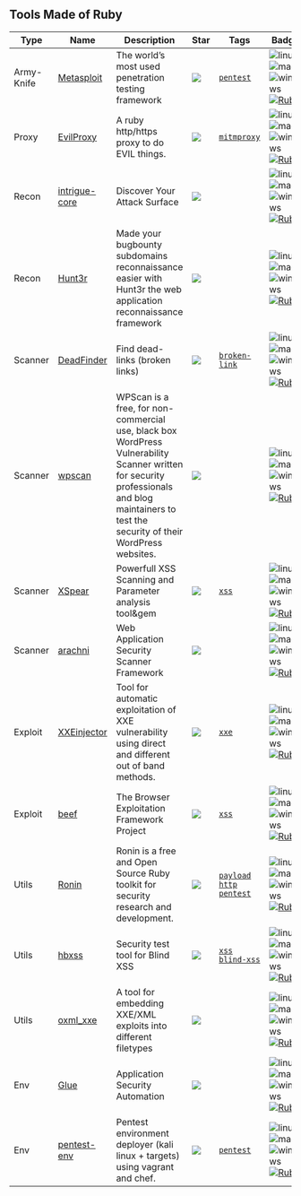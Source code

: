 
## Tools Made of Ruby

| Type | Name | Description | Star | Tags | Badges |
| --- | --- | --- | --- | --- | --- |
|Army-Knife|[Metasploit](https://github.com/rapid7/metasploit-framework)|The world’s most used penetration testing framework|![](https://img.shields.io/github/stars/rapid7/metasploit-framework?label=%20)|[`pentest`](/categorize/tags/pentest.md)|![linux](/images/linux.png)![macos](/images/apple.png)![windows](/images/windows.png)[![Ruby](/images/ruby.png)](/categorize/langs/Ruby.md)|
|Proxy|[EvilProxy](https://github.com/bbtfr/evil-proxy)|A ruby http/https proxy to do EVIL things.|![](https://img.shields.io/github/stars/bbtfr/evil-proxy?label=%20)|[`mitmproxy`](/categorize/tags/mitmproxy.md)|![linux](/images/linux.png)![macos](/images/apple.png)![windows](/images/windows.png)[![Ruby](/images/ruby.png)](/categorize/langs/Ruby.md)|
|Recon|[intrigue-core](https://github.com/intrigueio/intrigue-core)|Discover Your Attack Surface |![](https://img.shields.io/github/stars/intrigueio/intrigue-core?label=%20)||![linux](/images/linux.png)![macos](/images/apple.png)![windows](/images/windows.png)[![Ruby](/images/ruby.png)](/categorize/langs/Ruby.md)|
|Recon|[Hunt3r](https://github.com/EasyRecon/Hunt3r)|Made your bugbounty subdomains reconnaissance easier with Hunt3r the web application reconnaissance framework|![](https://img.shields.io/github/stars/EasyRecon/Hunt3r?label=%20)||![linux](/images/linux.png)![macos](/images/apple.png)![windows](/images/windows.png)[![Ruby](/images/ruby.png)](/categorize/langs/Ruby.md)|
|Scanner|[DeadFinder](https://github.com/hahwul/deadfinder)|Find dead-links (broken links)|![](https://img.shields.io/github/stars/hahwul/deadfinder?label=%20)|[`broken-link`](/categorize/tags/broken-link.md)|![linux](/images/linux.png)![macos](/images/apple.png)![windows](/images/windows.png)[![Ruby](/images/ruby.png)](/categorize/langs/Ruby.md)|
|Scanner|[wpscan](https://github.com/wpscanteam/wpscan)|WPScan is a free, for non-commercial use, black box WordPress Vulnerability Scanner written for security professionals and blog maintainers to test the security of their WordPress websites. |![](https://img.shields.io/github/stars/wpscanteam/wpscan?label=%20)||![linux](/images/linux.png)![macos](/images/apple.png)![windows](/images/windows.png)[![Ruby](/images/ruby.png)](/categorize/langs/Ruby.md)|
|Scanner|[XSpear](https://github.com/hahwul/XSpear)|Powerfull XSS Scanning and Parameter analysis tool&gem |![](https://img.shields.io/github/stars/hahwul/XSpear?label=%20)|[`xss`](/categorize/tags/xss.md)|![linux](/images/linux.png)![macos](/images/apple.png)![windows](/images/windows.png)[![Ruby](/images/ruby.png)](/categorize/langs/Ruby.md)|
|Scanner|[arachni](https://github.com/Arachni/arachni)|Web Application Security Scanner Framework |![](https://img.shields.io/github/stars/Arachni/arachni?label=%20)||![linux](/images/linux.png)![macos](/images/apple.png)![windows](/images/windows.png)[![Ruby](/images/ruby.png)](/categorize/langs/Ruby.md)|
|Exploit|[XXEinjector](https://github.com/enjoiz/XXEinjector)|Tool for automatic exploitation of XXE vulnerability using direct and different out of band methods.|![](https://img.shields.io/github/stars/enjoiz/XXEinjector?label=%20)|[`xxe`](/categorize/tags/xxe.md)|![linux](/images/linux.png)![macos](/images/apple.png)![windows](/images/windows.png)[![Ruby](/images/ruby.png)](/categorize/langs/Ruby.md)|
|Exploit|[beef](https://github.com/beefproject/beef)|The Browser Exploitation Framework Project|![](https://img.shields.io/github/stars/beefproject/beef?label=%20)|[`xss`](/categorize/tags/xss.md)|![linux](/images/linux.png)![macos](/images/apple.png)![windows](/images/windows.png)[![Ruby](/images/ruby.png)](/categorize/langs/Ruby.md)|
|Utils|[Ronin](https://github.com/ronin-rb/ronin)|Ronin is a free and Open Source Ruby toolkit for security research and development.|![](https://img.shields.io/github/stars/ronin-rb/ronin?label=%20)|[`payload`](/categorize/tags/payload.md) [`http`](/categorize/tags/http.md) [`pentest`](/categorize/tags/pentest.md)|![linux](/images/linux.png)![macos](/images/apple.png)![windows](/images/windows.png)[![Ruby](/images/ruby.png)](/categorize/langs/Ruby.md)|
|Utils|[hbxss](https://github.com/hahwul/hbxss)|Security test tool for Blind XSS|![](https://img.shields.io/github/stars/hahwul/hbxss?label=%20)|[`xss`](/categorize/tags/xss.md) [`blind-xss`](/categorize/tags/blind-xss.md)|![linux](/images/linux.png)![macos](/images/apple.png)![windows](/images/windows.png)[![Ruby](/images/ruby.png)](/categorize/langs/Ruby.md)|
|Utils|[oxml_xxe](https://github.com/BuffaloWill/oxml_xxe)|A tool for embedding XXE/XML exploits into different filetypes |![](https://img.shields.io/github/stars/BuffaloWill/oxml_xxe?label=%20)||![linux](/images/linux.png)![macos](/images/apple.png)![windows](/images/windows.png)[![Ruby](/images/ruby.png)](/categorize/langs/Ruby.md)|
|Env|[Glue](https://github.com/OWASP/glue)|Application Security Automation|![](https://img.shields.io/github/stars/OWASP/glue?label=%20)||![linux](/images/linux.png)![macos](/images/apple.png)![windows](/images/windows.png)[![Ruby](/images/ruby.png)](/categorize/langs/Ruby.md)|
|Env|[pentest-env](https://github.com/Sliim/pentest-env)|Pentest environment deployer (kali linux + targets) using vagrant and chef.|![](https://img.shields.io/github/stars/Sliim/pentest-env?label=%20)|[`pentest`](/categorize/tags/pentest.md)|![linux](/images/linux.png)![macos](/images/apple.png)![windows](/images/windows.png)[![Ruby](/images/ruby.png)](/categorize/langs/Ruby.md)|

